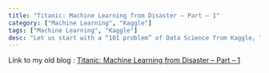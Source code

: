```yaml
---
title: "Titanic: Machine Learning from Disaster – Part – 1"
category: ["Machine Learning", "Kaggle"]
tags: ["Machine Learning", "Kaggle"]
desc: "Let us start with a “101 problem” of Data Science from Kaggle, Titanic: Machine Learning from Disaster. Please download the data set from Kaggle. I’ll use R for doing everything."
---
```

Link to my old blog : [Titanic: Machine Learning from Disaster – Part – 1][1]

[1]: https://predictoanalycto.wordpress.com/2015/07/10/titanic-machine-learning-from-disaster-part-1/